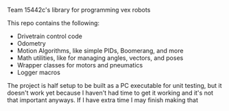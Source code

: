 Team 15442c's library for programming vex robots

This repo contains the following:
* Drivetrain control code
* Odometry
* Motion Algorithms, like simple PIDs, Boomerang, and more
* Math utilities, like for managing angles, vectors, and poses
* Wrapper classes for motors and pneumatics
* Logger macros

The project is half setup to be built as a PC executable for unit testing, but it doesn't work yet because I haven't had time to get it working and it's not that important anyways. If I have extra time I may finish making that